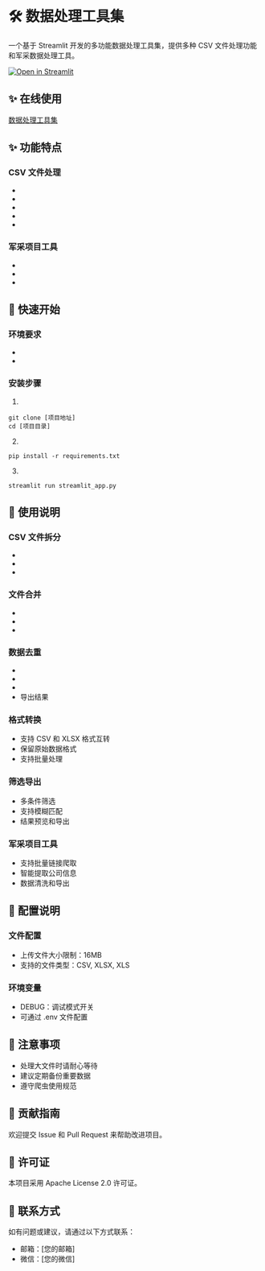 # 🛠️ 数据处理工具集

一个基于 Streamlit 开发的多功能数据处理工具集，提供多种 CSV 文件处理功能和军采数据处理工具。

[![Open in Streamlit](https://static.streamlit.io/badges/streamlit_badge_black_white.svg)](https://您的应用链接)

## ✨ 在线使用

[数据处理工具集](https://您的应用链接)

## ✨ 功能特点

### CSV 文件处理
-
-
-
-
-

### 军采项目工具
-
-
-

## 🚀 快速开始

### 环境要求
-
-

### 安装步骤

1.
```
git clone [项目地址]
cd [项目目录]
```

2.
```
pip install -r requirements.txt
```

3.
```
streamlit run streamlit_app.py
```

## 📖 使用说明

### CSV 文件拆分
-
-
-

### 文件合并
-
-
-

### 数据去重
-
-
-
- 导出结果

### 格式转换
- 支持 CSV 和 XLSX 格式互转
- 保留原始数据格式
- 支持批量处理

### 筛选导出
- 多条件筛选
- 支持模糊匹配
- 结果预览和导出

### 军采项目工具
- 支持批量链接爬取
- 智能提取公司信息
- 数据清洗和导出

## 🔧 配置说明

### 文件配置
- 上传文件大小限制：16MB
- 支持的文件类型：CSV, XLSX, XLS

### 环境变量
- DEBUG：调试模式开关
- 可通过 .env 文件配置

## 📝 注意事项

- 处理大文件时请耐心等待
- 建议定期备份重要数据
- 遵守爬虫使用规范

## 🤝 贡献指南

欢迎提交 Issue 和 Pull Request 来帮助改进项目。

## 📄 许可证

本项目采用 Apache License 2.0 许可证。

## 👥 联系方式

如有问题或建议，请通过以下方式联系：
- 邮箱：[您的邮箱]
- 微信：[您的微信]
